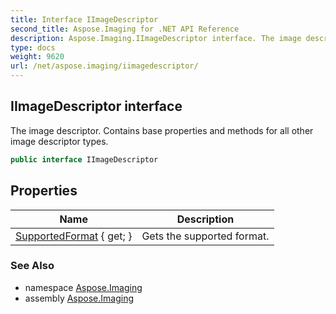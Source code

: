 ```yaml
---
title: Interface IImageDescriptor
second_title: Aspose.Imaging for .NET API Reference
description: Aspose.Imaging.IImageDescriptor interface. The image descriptor. Contains base properties and methods for all other image descriptor types
type: docs
weight: 9620
url: /net/aspose.imaging/iimagedescriptor/
---
```

## IImageDescriptor interface

The image descriptor. Contains base properties and methods for all other image descriptor types.

```csharp
public interface IImageDescriptor
```

## Properties

| Name | Description |
| --- | --- |
| [SupportedFormat](../../aspose.imaging/iimagedescriptor/supportedformat/) { get; } | Gets the supported format. |

### See Also

* namespace [Aspose.Imaging](../../aspose.imaging/)
* assembly [Aspose.Imaging](../../)


